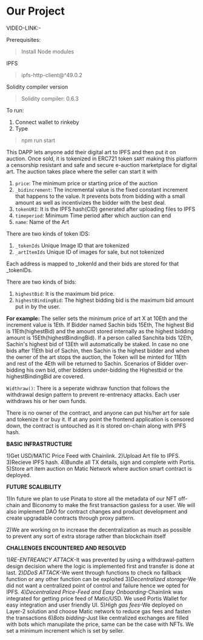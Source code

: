 # Our Project
VIDEO-LINK:-

Prerequisites:
>Install Node modules

IPFS
>ipfs-http-client@^49.0.2

Solidity compiler version
>Solidity compiler: 0.6.3

To run: 
1) Connect wallet to rinkeby
2) Type
>npm run start 

This DAPP lets anyone add their digital art to IPFS and then put it on auction. Once sold, it is tokenized in ERC721 token ``$ART`` making this platform a censorship resistant and safe and secure e-auction marketplace for digital art. 
The auction takes place where the seller can start it with 
1) ``price``: The minimum price or starting price of the auction 
2) ``_bidincrement``: The incremental value is the fixed constant increment that happens to the value. It prevents bots from bidding with a small amount as well as incentivizes the bidder with the best deal.
3) ``tokenURI``: It is the IPFS hash(CID) generated after uploading files to IPFS
4) ``timeperiod``: Minimum Time period after which auction can end
5) ``name``: Name of the Art

There are two kinds of token IDS:
1) ``_tokenIds`` Unique Image ID that are tokenized
2) ``_artItemIds`` Unique ID of images for sale, but not tokenized

Each address is mapped to _tokenId and their bids are stored for that _tokenIDs. 

There are two kinds of bids:
1) ``highestBid``: It is the maximum bid price. 
2) ``highestBindingBid``: The highest bidding bid is the maximum bid amount put in by the user.

**For example:**
The seller sets the minimum price of art X at 10Eth and the increment value is 1Eth. If Bidder named Sachin bids 15Eth, The highest Bid is 11Eth(highestBid) and the amount stored internally as the highest bidding amount is 15Eth(highestBindingBid). 
If a person called Sanchita bids 12Eth, Sachin's highest bid of 13Eth will automatically be staked. In case no one bids after 11Eth bid of Sachin, then Sachin is the highest bidder and when the owner of the art stops the auction, the Token will be minted for 11Eth and rest of the 4Eth will be returned to Sachin. 
Scenarios of Bidder over-bidding his own bid, other bidders under-bidding the Highestbid or the highestBindingBid are covered.

``Widthraw()``:
There is a seperate widhraw function that follows the withdrawal design pattern to prevent re-entrenacy attacks. Each user withdraws his or her own funds.  

There is no owner of the contract, and anyone can put his/her art for sale and tokenize it or buy it. If at any point the frontend application is censored down, the contract is untouched as it is stored on-chain along with IPFS hash.

**BASIC INFRASTRUCTURE**

1)Get USD/MATIC Price Feed with Chainlink.
2)Upload Art file to IPFS.
3)Recieve IPFS hash.
4)Bundle all TX details, sign and complete with Portis.
5)Store art item auction on Matic Network where auction smart contract is deployed.

**FUTURE SCALIBILITY**

1)In future we plan to use Pinata to store all the metadata of our NFT off-chain and Biconomy to make the first transaction gasless for a user. We will also implement DAO for contract changes and product development and create upgradable contracts through proxy pattern.

2)We are working on to increase the decentralization as much as possible to prevent any sort of extra storage rather than blockchain itself

**CHALLENGES ENCOUNTERED AND RESOLVED**

1)*RE-ENTREANCY ATTACK*-It was prevented by using a withdrawal-pattern design decision where the logic is implemented first and transfer is done at last.
2)*DDoS ATTACK*-We went through functions to check no fallback function or any other function can be exploited
3)*Decentralized storage*-We did not want a centralized point of control and failure hence we opted for IPFS.
4)*Decentralized Price-Feed and Easy Onboarding*-Chainlink was integrated for getting price feed of Matic/USD.
We used Portis Wallet for easy integration and user friendly UI.
5)*High gas fees*-We deployed on Layer-2 solution
and choose Matic network to reduce gas fees and fasten the transactions
6)*Bots bidding*-Just like centralized exchanges are filled with bots which manupilate the price, same can be the case with NFTs. We set a minimum increment which is set by seller.
